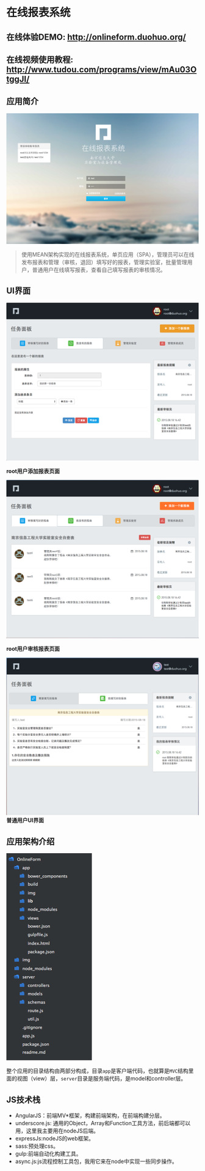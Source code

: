 # 在线报表系统
## 在线体验DEMO: http://onlineform.duohuo.org/
## 在线视频使用教程: http://www.tudou.com/programs/view/mAu03OtggJI/
## 应用简介

![屏幕快照 2015-08-18 下午8.20.53](img/%E5%B1%8F%E5%B9%95%E5%BF%AB%E7%85%A7%202015-08-18%20%E4%B8%8B%E5%8D%888.20.53.png)

> 使用MEAN架构实现的在线报表系统，单页应用（SPA），管理员可以在线发布报表和管理（审核，退回）填写好的报表，管理实验室，批量管理用户，普通用户在线填写报表，查看自己填写报表的审核情况。

## UI界面
![屏幕快照 2015-08-18 下午8.19.45](img/%E5%B1%8F%E5%B9%95%E5%BF%AB%E7%85%A7%202015-08-18%20%E4%B8%8B%E5%8D%888.19.45.png)

**root用户添加报表页面**

![屏幕快照 2015-08-18 下午8.19.58](img/%E5%B1%8F%E5%B9%95%E5%BF%AB%E7%85%A7%202015-08-18%20%E4%B8%8B%E5%8D%888.19.58.png)

**root用户审核报表页面**

![屏幕快照 2015-08-18 下午8.21.33](img/%E5%B1%8F%E5%B9%95%E5%BF%AB%E7%85%A7%202015-08-18%20%E4%B8%8B%E5%8D%888.21.33.png)
**普通用户UI界面**

## 应用架构介绍
![屏幕快照 2015-08-19 上午12.26.05](img/%E5%B1%8F%E5%B9%95%E5%BF%AB%E7%85%A7%202015-08-19%20%E4%B8%8A%E5%8D%8812.26.05.png)
  
整个应用的目录结构由两部分构成，目录`app`是客户端代码，也就算是`MVC`结构里面的视图（view）层，`server`目录是服务端代码，是model和controller层。  
## JS技术栈  
* AngularJS：前端MV*框架，构建前端架构，在前端构建分层。
* underscore.js: 通用的Object，Array和Function工具方法，前后端都可以用，这里我主要用在nodeJS后端。
* expressJs:nodeJS的web框架。
* sass:预处理css。
* gulp:前端自动化构建工具。
* async.js:js流程控制工具包，我用它来在node中实现一些同步操作。


